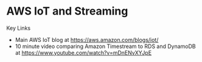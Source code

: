 # AWS IoT and Streaming

Key Links
- Main AWS IoT blog at https://aws.amazon.com/blogs/iot/
- 10 minute video comparing Amazon Timestream to RDS and DynamoDB at https://www.youtube.com/watch?v=mDnENvXYJpE
